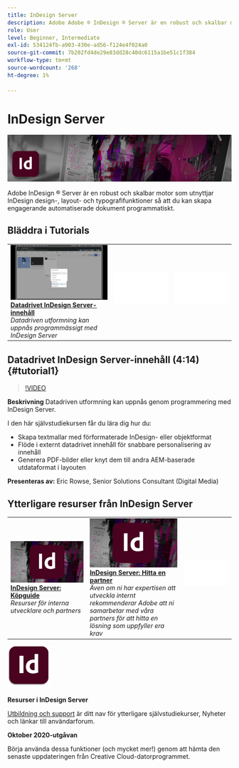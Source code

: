 ```yaml
---
title: InDesign Server
description: Adobe Adobe ® InDesign ® Server är en robust och skalbar motor som utnyttjar InDesign:s design-, layout- och typografiska funktioner för att programmatiskt skapa engagerande automatiserade dokument
role: User
level: Beginner, Intermediate
exl-id: 534124fb-a903-430e-ad56-f124e4f024a0
source-git-commit: 7b202fd4de29e83dd28c40dc6115a1be51c1f384
workflow-type: tm+mt
source-wordcount: '268'
ht-degree: 1%

---
```


# InDesign Server

![Tutorial Hero Image](../assets/InDesignServer.jpg)

Adobe InDesign ® Server är en robust och skalbar motor som utnyttjar InDesign design-, layout- och typografifunktioner så att du kan skapa engagerande automatiserade dokument programmatiskt.

## Bläddra i Tutorials

<table style="table-layout:fixed">
<tr>
 <td>
   <a href="indesignserver.md#tutorial1">
      <img alt="Datadrivet InDesign Server-innehåll" src="../assets/dataDriven-InDesign-Server-Content.jpg" />
   </a>
    <div>
   <a href="indesignserver.md#tutorial1"><strong>Datadrivet InDesign Server-innehåll</strong></a>
    </div>
    <em>Datadriven utformning kan uppnås programmässigt med InDesign Server</em>
    <br>
  </td>
  <td>
    <img alt="Mellanrum" src="../assets/Whitespacer.png" />
    <div>
    <br>
  </td>
  <td>
    <img alt="Mellanrum" src="../assets/Whitespacer.png" />
    <div>
    <br>
  </td>
</tr>
</table>

## Datadrivet InDesign Server-innehåll (4:14) {#tutorial1}

>[!VIDEO](https://video.tv.adobe.com/v/326901?hidetitle=true)

**Beskrivning**
Datadriven utformning kan uppnås genom programmering med InDesign Server.

I den här självstudiekursen får du lära dig hur du:
* Skapa textmallar med förformaterade InDesign- eller objektformat
* Flöde i externt datadrivet innehåll för snabbare personalisering av innehåll
* Generera PDF-bilder eller knyt dem till andra AEM-baserade utdataformat i layouten

**Presenteras av:**
Eric Rowse, Senior Solutions Consultant (Digital Media)

## Ytterligare resurser från InDesign Server

<table>
<tr>
 <td>
   <a href="https://www.adobe.com/products/indesignserver/buying-guide.html">
      <img alt="InDesign Server: Köpguide" src="../assets/IDS_Thumbnail.jpg" />
   </a>
    <div>
   <a href="https://www.adobe.com/products/indesignserver/buying-guide.html"><strong>InDesign Server: Köpguide</strong></a>
    </div>
    <em>Resurser för interna utvecklare och partners</em>
    <br>
  </td>
  <td>
   <a href="https://www.adobe.com/products/indesignserver/partner.html">
      <img alt="InDesign Server: Hitta en partner" src="../assets/IDS_Thumbnail.jpg" />
   </a>
    <div>
   <a href="https://www.adobe.com/products/indesignserver/partner.html"><strong>InDesign Server: Hitta en partner</strong></a>
    </div>
    <em>Även om ni har expertisen att utveckla internt rekommenderar Adobe att ni samarbetar med våra partners för att hitta en lösning som uppfyller era krav</em>
    <br>
  </td>
  <td>
    <img alt="Mellanrum" src="../assets/Whitespacer.png" />
    <div>
    <br>
  </td>
</tr>
</table>

![InDesign Server-logotyp](../assets/id_server_appicon_96.png)

**Resurser i InDesign Server**

[Utbildning och support](https://www.adobe.com/products/indesignserver.html) är ditt nav för ytterligare självstudiekurser, Nyheter och länkar till användarforum.

**Oktober 2020-utgåvan**

Börja använda dessa funktioner (och mycket mer!) genom att hämta den senaste uppdateringen från Creative Cloud-datorprogrammet.
